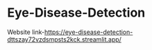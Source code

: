 # Eye-Disease-Detection

Website link-https://eye-disease-detection-dttszay72vzdsmpsts2kck.streamlit.app/
